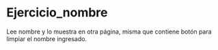 # Ejercicio_nombre
Lee nombre y lo muestra en otra página, misma que contiene botón para limpiar el nombre ingresado.
